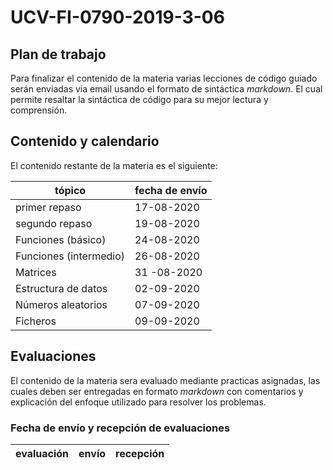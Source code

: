 # UCV-FI-0790-2019-3-06

## Plan de trabajo

Para finalizar el contenido de la materia varias lecciones de código guiado serán enviadas via email usando el formato de sintáctica *markdown*. El cual permite resaltar la sintáctica de código para su mejor lectura y comprensión.

## Contenido y calendario

El contenido restante de la materia es el siguiente:

tópico | fecha de envío
-------|---------------
primer repaso | 17-08-2020
segundo repaso | 19-08-2020
Funciones (básico) | 24-08-2020
Funciones (intermedio) | 26-08-2020
Matrices | 31 -08-2020
Estructura de datos | 02-09-2020
Números aleatorios | 07-09-2020
Ficheros | 09-09-2020

## Evaluaciones

El contenido de la materia sera evaluado mediante practicas asignadas, las cuales deben ser entregadas en formato *markdown* con comentarios y explicación del enfoque utilizado para resolver los problemas.

### Fecha de envío y recepción de evaluaciones

evaluación | envío | recepción
-----------|-------|----------




